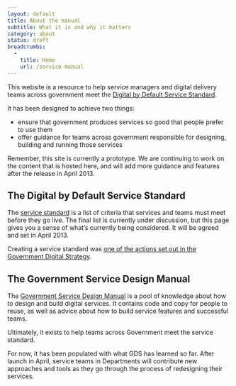 ```yaml
---
layout: default
title: About the manual
subtitle: What it is and why it matters
category: about
status: draft
breadcrumbs:
  -
    title: Home
    url: /service-manual
---
```


This website is a resource to help service managers and digital delivery teams across government meet the [Digital by Default Service Standard](/service-manual/digital-by-default).

It has been designed to achieve two things:

* ensure that government produces services so good that people prefer to use them
* offer guidance for teams across government responsible for designing, building and running those services

Remember, this site is currently a prototype. We are continuing to work on the content that is hosted here, and will add more guidance and features after the release in April 2013.

## The Digital by Default Service Standard

The [service standard](/service-manual/digital-by-default) is a list of criteria that services and teams must meet before they go live. The final list is currently under discussion, but this page gives you a sense of what’s currently being considered. It will be agreed and set in April 2013.

Creating a service standard was [one of the actions set out in the Government Digital Strategy](http://publications.cabinetoffice.gov.uk/digital/strategy/#action-06).

## The Government Service Design Manual

The [Government Service Design Manual](/service-manual/) is a pool of knowledge about how to design and build digital services. It contains code and copy for people to reuse, as well as advice about how to build service features and successful teams. 

Ultimately, it exists to help teams across Government meet the service standard.

For now, it has been populated with what GDS has learned so far. After launch in April, service teams in Departments will contribute new approaches and tools as they go through the process of redesigning their services.
